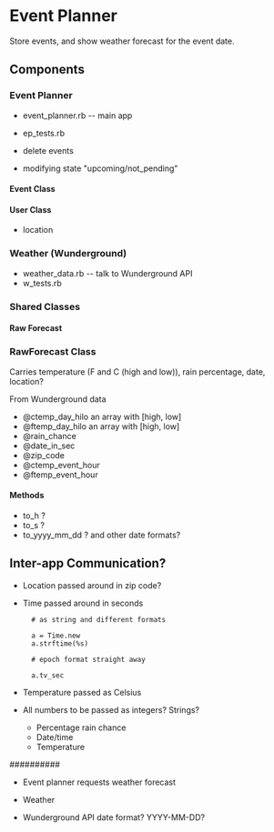 # Event Planner

Store events, and show weather forecast for the event date.

## Components

### Event Planner

- event_planner.rb -- main app
- ep_tests.rb

- delete events
- modifying state "upcoming/not_pending"

#### Event Class

#### User Class

- location

### Weather (Wunderground)

- weather_data.rb -- talk to Wunderground API
- w_tests.rb

### Shared Classes

#### Raw Forecast

### RawForecast Class

Carries temperature (F and C (high and low)),  rain percentage, date, location?

From Wunderground data

- @ctemp_day_hilo  an array with [high, low]
- @ftemp_day_hilo an array with [high, low]
- @rain_chance
- @date_in_sec
- @zip_code
- @ctemp_event_hour
- @ftemp_event_hour


#### Methods

- to_h              ?
- to_s              ?
- to_yyyy_mm_dd     ? and other date formats?

## Inter-app Communication?

- Location passed around in zip code?

- Time passed around in seconds

        # as string and different formats

        a = Time.new
        a.strftime(%s)

        # epoch format straight away

        a.tv_sec

- Temperature passed as Celsius


- All numbers to be passed as integers? Strings?

    - Percentage rain chance
    - Date/time
    - Temperature

##########

- Event planner requests weather forecast
- Weather

- Wunderground API date format? YYYY-MM-DD?
